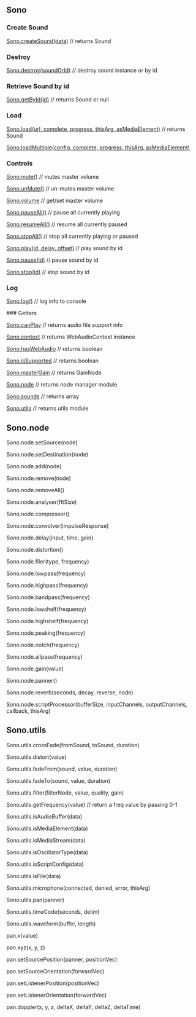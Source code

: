 ## Sono


### Create Sound

[Sono.createSound(data)](Sono.md#createsound) // returns Sound


### Destroy

[Sono.destroy(soundOrId)](Sono.md#destroy) // destroy sound instance or by id


### Retrieve Sound by id

[Sono.getById(id)](Sono.md#getbyid) // returns Sound or null


### Load

[Sono.load(url, complete, progress, thisArg, asMediaElement)](Sono.md#load) // returns Sound

[Sono.loadMultiple(config, complete, progress, thisArg, asMediaElement)](Sono.md#load)


### Controls

[Sono.mute()](Sono.md#controls) // mutes master volume

[Sono.unMute()](Sono.md#controls) // un-mutes master volume

[Sono.volume](Sono.md#controls) // get/set master volume

[Sono.pauseAll()](Sono.md#controls) // pause all currently playing

[Sono.resumeAll()](Sono.md#controls) // resume all currently paused

[Sono.stopAll()](Sono.md#controls) // stop all currently playing or paused

[Sono.play(id, delay, offset)](Sono.md#controls) // play sound by id

[Sono.pause(id)](Sono.md#controls) // pause sound by id

[Sono.stop(id)](Sono.md#controls) // stop sound by id


### Log

[Sono.log()](Sono.md#log) // log info to console


### Getters

[Sono.canPlay](Sono.md#canplay) // returns audio file support info

[Sono.context](Sono.md#context) // returns WebAudioContext instance

[Sono.hasWebAudio](Sono.md#haswebaudio) // returns boolean

[Sono.isSupported](Sono.md#issupported) // returns boolean

[Sono.masterGain](Sono.md#mastergain) // returns GainNode

[Sono.node](Sono.md#node) // returns node manager module

[Sono.sounds](Sono.md#sounds) // returns array

[Sono.utils](Sono.md#utils) // returns utils module



## Sono.node



Sono.node.setSource(node)

Sono.node.setDestination(node)

Sono.node.add(node)

Sono.node.remove(node)

Sono.node.removeAll()

Sono.node.analyser(fftSize)

Sono.node.compressor()

Sono.node.convolver(impulseResponse)

Sono.node.delay(input, time, gain)

Sono.node.distortion()

Sono.node.filer(type, frequency)

Sono.node.lowpass(frequency)

Sono.node.highpass(frequency)

Sono.node.bandpass(frequency)

Sono.node.lowshelf(frequency)

Sono.node.highshelf(frequency)

Sono.node.peaking(frequency)

Sono.node.notch(frequency)

Sono.node.allpass(frequency)

Sono.node.gain(value)

Sono.node.panner()

Sono.node.reverb(seconds, decay, reverse, node)

Sono.node.scriptProcessor(bufferSize, inputChannels, outputChannels, callback, thisArg)


## Sono.utils

Sono.utils.crossFade(fromSound, toSound, duration)

Sono.utils.distort(value)

Sono.utils.fadeFrom(sound, value, duration)

Sono.utils.fadeTo(sound, value, duration)

Sono.utils.filter(filterNode, value, quality, gain)

Sono.utils.getFrequency(value) // return a freq value by passing 0-1

Sono.utils.isAudioBuffer(data)

Sono.utils.isMediaElement(data)

Sono.utils.isMediaStream(data)

Sono.utils.isOscillatorType(data)

Sono.utils.isScriptConfig(data)

Sono.utils.isFile(data)

Sono.utils.microphone(connected, denied, error, thisArg)

Sono.utils.pan(panner)

Sono.utils.timeCode(seconds, delim)

Sono.utils.waveform(buffer, length)



pan.x(value)

pan.xyz(x, y, z)

pan.setSourcePosition(panner, positionVec)

pan.setSourceOrientation(forwardVec)

pan.setListenerPosition(positionVec)

pan.setListenerOrientation(forwardVec)

pan.doppler(x, y, z, deltaX, deltaY, deltaZ, deltaTime)
